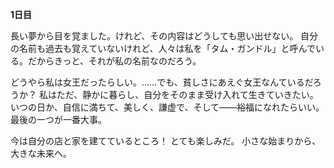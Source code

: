 <!-- title: タムの日誌: 1日目 -->

**1日目**

長い夢から目を覚ました。けれど、その内容はどうしても思い出せない。
自分の名前も過去も覚えていないけれど、人々は私を「タム・ガンドル」と呼んでいる。だからきっと、それが私の名前なのだろう。

どうやら私は女王だったらしい。……でも、貧しさにあえぐ女王なんているだろうか？
私はただ、静かに暮らし、自分をそのまま受け入れて生きていきたい。
いつの日か、自信に満ちて、美しく、謙虚で、そして――裕福になれたらいい。最後の一つが一番大事。

今は自分の店と家を建てているところ！ とても楽しみだ。
小さな始まりから、大きな未来へ。
